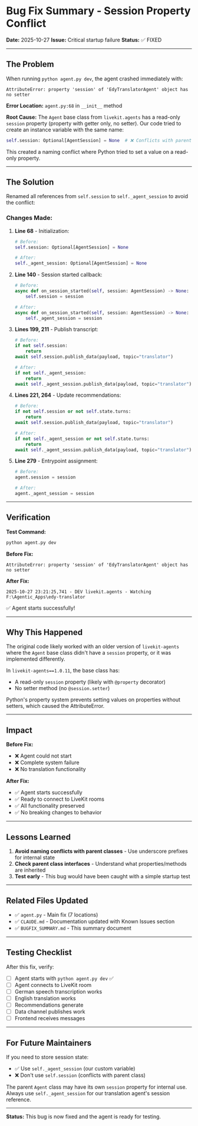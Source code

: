 # Bug Fix Summary - Session Property Conflict

**Date:** 2025-10-27
**Issue:** Critical startup failure
**Status:** ✅ FIXED

---

## The Problem

When running `python agent.py dev`, the agent crashed immediately with:

```
AttributeError: property 'session' of 'EdyTranslatorAgent' object has no setter
```

**Error Location:** `agent.py:68` in `__init__` method

**Root Cause:**
The `Agent` base class from `livekit.agents` has a read-only `session` property (property with getter only, no setter). Our code tried to create an instance variable with the same name:

```python
self.session: Optional[AgentSession] = None  # ❌ Conflicts with parent class
```

This created a naming conflict where Python tried to set a value on a read-only property.

---

## The Solution

Renamed all references from `self.session` to `self._agent_session` to avoid the conflict:

### Changes Made:

1. **Line 68** - Initialization:
   ```python
   # Before:
   self.session: Optional[AgentSession] = None

   # After:
   self._agent_session: Optional[AgentSession] = None
   ```

2. **Line 140** - Session started callback:
   ```python
   # Before:
   async def on_session_started(self, session: AgentSession) -> None:
       self.session = session

   # After:
   async def on_session_started(self, session: AgentSession) -> None:
       self._agent_session = session
   ```

3. **Lines 199, 211** - Publish transcript:
   ```python
   # Before:
   if not self.session:
       return
   await self.session.publish_data(payload, topic="translator")

   # After:
   if not self._agent_session:
       return
   await self._agent_session.publish_data(payload, topic="translator")
   ```

4. **Lines 221, 264** - Update recommendations:
   ```python
   # Before:
   if not self.session or not self.state.turns:
       return
   await self.session.publish_data(payload, topic="translator")

   # After:
   if not self._agent_session or not self.state.turns:
       return
   await self._agent_session.publish_data(payload, topic="translator")
   ```

5. **Line 279** - Entrypoint assignment:
   ```python
   # Before:
   agent.session = session

   # After:
   agent._agent_session = session
   ```

---

## Verification

**Test Command:**
```bash
python agent.py dev
```

**Before Fix:**
```
AttributeError: property 'session' of 'EdyTranslatorAgent' object has no setter
```

**After Fix:**
```
2025-10-27 23:21:25,741 - DEV livekit.agents - Watching F:\Agentic_Apps\edy-translator
```
✅ Agent starts successfully!

---

## Why This Happened

The original code likely worked with an older version of `livekit-agents` where the `Agent` base class didn't have a `session` property, or it was implemented differently.

In `livekit-agents==1.0.11`, the base class has:
- A read-only `session` property (likely with `@property` decorator)
- No setter method (no `@session.setter`)

Python's property system prevents setting values on properties without setters, which caused the AttributeError.

---

## Impact

**Before Fix:**
- ❌ Agent could not start
- ❌ Complete system failure
- ❌ No translation functionality

**After Fix:**
- ✅ Agent starts successfully
- ✅ Ready to connect to LiveKit rooms
- ✅ All functionality preserved
- ✅ No breaking changes to behavior

---

## Lessons Learned

1. **Avoid naming conflicts with parent classes** - Use underscore prefixes for internal state
2. **Check parent class interfaces** - Understand what properties/methods are inherited
3. **Test early** - This bug would have been caught with a simple startup test

---

## Related Files Updated

- ✅ `agent.py` - Main fix (7 locations)
- ✅ `CLAUDE.md` - Documentation updated with Known Issues section
- ✅ `BUGFIX_SUMMARY.md` - This summary document

---

## Testing Checklist

After this fix, verify:

- [ ] Agent starts with `python agent.py dev` ✅
- [ ] Agent connects to LiveKit room
- [ ] German speech transcription works
- [ ] English translation works
- [ ] Recommendations generate
- [ ] Data channel publishes work
- [ ] Frontend receives messages

---

## For Future Maintainers

If you need to store session state:
- ✅ Use `self._agent_session` (our custom variable)
- ❌ Don't use `self.session` (conflicts with parent class)

The parent `Agent` class may have its own `session` property for internal use. Always use `self._agent_session` for our translation agent's session reference.

---

**Status:** This bug is now fixed and the agent is ready for testing.
